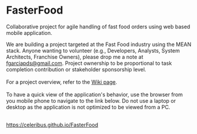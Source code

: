 # FasterFood
Collaborative project for agile handling of fast food orders using web based mobile application.

We are building a project targeted at the Fast Food industry using the MEAN stack. Anyone wanting to volunteer (e.g., Developers, Analysts, System Architects, Franchise Owners), please drop me a note at fgarciapds@gmail.com. Project ownership to be proportional to task completion contribution or stakeholder sponsorship level.<br><br>
For a project overview, refer to the <a href="https://github.com/Celeribus/FasterFood/wiki">Wiki page</a>.<br><br>
To have a quick view of the application's behavior, use the browser from you mobile phone to navigate to the link below. Do not use a laptop or desktop as the application is not optimized to be viewed from a PC.<br><br>

<a href="https://celeribus.github.io/FasterFood">https://celeribus.github.io/FasterFood</a>
